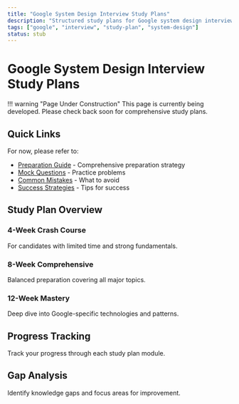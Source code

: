 ```yaml
---
title: "Google System Design Interview Study Plans"
description: "Structured study plans for Google system design interview preparation"
tags: ["google", "interview", "study-plan", "system-design"]
status: stub
---
```


# Google System Design Interview Study Plans

!!! warning "Page Under Construction"
    This page is currently being developed. Please check back soon for comprehensive study plans.

## Quick Links

For now, please refer to:
- [Preparation Guide](preparation-guide.md) - Comprehensive preparation strategy
- [Mock Questions](mock-questions.md) - Practice problems
- [Common Mistakes](common-mistakes.md) - What to avoid
- [Success Strategies](success-strategies.md) - Tips for success

## Study Plan Overview

### 4-Week Crash Course
For candidates with limited time and strong fundamentals.

### 8-Week Comprehensive
Balanced preparation covering all major topics.

### 12-Week Mastery
Deep dive into Google-specific technologies and patterns.

## Progress Tracking

Track your progress through each study plan module.

## Gap Analysis

Identify knowledge gaps and focus areas for improvement.